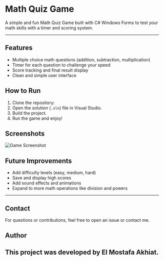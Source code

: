 # Math Quiz Game

A simple and fun Math Quiz Game built with C# Windows Forms to test your math skills with a timer and scoring system.

---

## Features
- Multiple choice math questions (addition, subtraction, multiplication)
- Timer for each question to challenge your speed
- Score tracking and final result display
- Clean and simple user interface

## How to Run
1. Clone the repository:
2. Open the solution (`.sln`) file in Visual Studio.
3. Build the project.
4. Run the game and enjoy!

## Screenshots

![Game Screenshot](assets/game-screenshot.png)

## Future Improvements
- Add difficulty levels (easy, medium, hard)
- Save and display high scores
- Add sound effects and animations
- Expand to more math operations like division and powers

---

## Contact
For questions or contributions, feel free to open an issue or contact me.


## Author
This project was developed by **El Mostafa Akhiat**.
---
